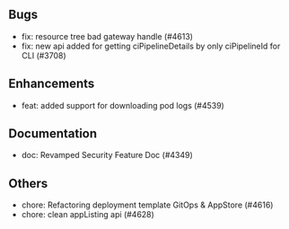 ## Bugs
- fix: resource tree bad gateway handle (#4613)
- fix: new api added for getting ciPipelineDetails by only ciPipelineId for CLI (#3708)
## Enhancements
- feat: added support for downloading pod logs (#4539)
## Documentation
- doc: Revamped Security Feature Doc (#4349)
## Others
- chore: Refactoring deployment template GitOps & AppStore (#4616)
- chore: clean appListing api (#4628)
